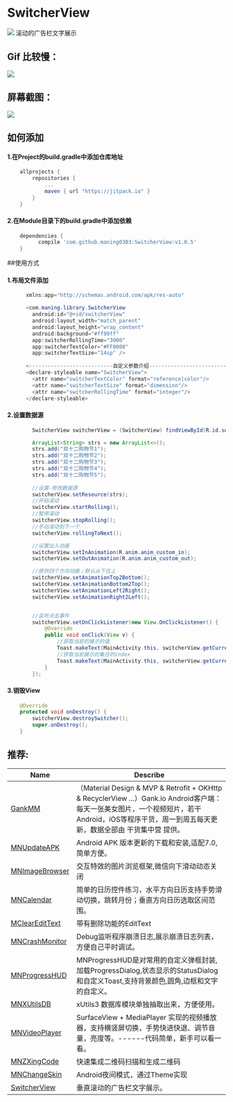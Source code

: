 # SwitcherView
[![](https://jitpack.io/v/maning0303/SwitcherView.svg)](https://jitpack.io/#maning0303/SwitcherView)
滚动的广告栏文字展示

## Gif 比较慢：
![](https://github.com/maning0303/SwitcherView/raw/master/screenshot/mn_switchview_01.gif)

## 屏幕截图：
![](https://github.com/maning0303/SwitcherView/raw/master/screenshot/mn_switchview_02.png)

## 如何添加

#### 1.在Project的build.gradle中添加仓库地址

``` gradle
	allprojects {
		repositories {
			...
			maven { url "https://jitpack.io" }
		}
	}
```

#### 2.在Module目录下的build.gradle中添加依赖
``` gradle
	dependencies {
	      compile 'com.github.maning0303:SwitcherView:v1.0.5'
	}
```

##使用方式
#### 1.布局文件添加
``` java
      xmlns:app="http://schemas.android.com/apk/res-auto"

      <com.maning.library.SwitcherView
        android:id="@+id/switcherView"
        android:layout_width="match_parent"
        android:layout_height="wrap_content"
        android:background="#ff99ff"
        app:switcherRollingTime="3000"
        app:switcherTextColor="#FF0000"
        app:switcherTextSize="14sp" />
          
      <---------------------------自定义参数介绍-------------------------------->
      <declare-styleable name="SwitcherView">
        <attr name="switcherTextColor" format="reference|color"/>       //文字的颜色
        <attr name="switcherTextSize" format="dimension"/>              //文字的大小
        <attr name="switcherRollingTime" format="integer"/>             //文字滚动的时间间隔
      </declare-styleable>
```
   
#### 2.设置数据源
``` java
        SwitcherView switcherView = (SwitcherView) findViewById(R.id.switcherView);

        ArrayList<String> strs = new ArrayList<>();
        strs.add("双十二购物节1");
        strs.add("双十二购物节2");
        strs.add("双十二购物节3");
        strs.add("双十二购物节4");
        strs.add("双十二购物节5");
        
        //设置-修改数据源
        switcherView.setResource(strs);
        //开始滚动
        switcherView.startRolling();
        //暂停滚动
        switcherView.stopRolling();
        //手动滚动到下一个
        switcherView.rollingToNext();

        //设置出入动画
        switcherView.setInAnimation(R.anim.anim_custom_in);
        switcherView.setOutAnimation(R.anim.anim_custom_out);

        //提供四个方向动画；默认从下往上
        switcherView.setAnimationTop2Bottom();
        switcherView.setAnimationBottom2Top();
        switcherView.setAnimationLeft2Right();
        switcherView.setAnimationRight2Left();


        //监听点击事件
        switcherView.setOnClickListener(new View.OnClickListener() {
            @Override
            public void onClick(View v) {
            	//获取当前的展示的值
                Toast.makeText(MainActivity.this, switcherView.getCurrentItem(), Toast.LENGTH_SHORT).show();
                //获取当前展示的集合的index
                Toast.makeText(MainActivity.this, switcherView.getCurrentItem(), Toast.LENGTH_SHORT).show();
            }
        });
```

#### 3.销毁View
``` java
    @Override
    protected void onDestroy() {
        switcherView.destroySwitcher();
        super.onDestroy();
    }
```

## 推荐:
Name | Describe |
--- | --- |
[GankMM](https://github.com/maning0303/GankMM) | （Material Design & MVP & Retrofit + OKHttp & RecyclerView ...）Gank.io Android客户端：每天一张美女图片，一个视频短片，若干Android，iOS等程序干货，周一到周五每天更新，数据全部由 干货集中营 提供。 |
[MNUpdateAPK](https://github.com/maning0303/MNUpdateAPK) | Android APK 版本更新的下载和安装,适配7.0,简单方便。 |
[MNImageBrowser](https://github.com/maning0303/MNImageBrowser) | 交互特效的图片浏览框架,微信向下滑动动态关闭 |
[MNCalendar](https://github.com/maning0303/MNCalendar) | 简单的日历控件练习，水平方向日历支持手势滑动切换，跳转月份；垂直方向日历选取区间范围。 |
[MClearEditText](https://github.com/maning0303/MClearEditText) | 带有删除功能的EditText |
[MNCrashMonitor](https://github.com/maning0303/MNCrashMonitor) | Debug监听程序崩溃日志,展示崩溃日志列表，方便自己平时调试。 |
[MNProgressHUD](https://github.com/maning0303/MNProgressHUD) | MNProgressHUD是对常用的自定义弹框封装,加载ProgressDialog,状态显示的StatusDialog和自定义Toast,支持背景颜色,圆角,边框和文字的自定义。 |
[MNXUtilsDB](https://github.com/maning0303/MNXUtilsDB) | xUtils3 数据库模块单独抽取出来，方便使用。 |
[MNVideoPlayer](https://github.com/maning0303/MNVideoPlayer) | SurfaceView + MediaPlayer 实现的视频播放器，支持横竖屏切换，手势快进快退、调节音量，亮度等。------代码简单，新手可以看一看。 |
[MNZXingCode](https://github.com/maning0303/MNZXingCode) | 快速集成二维码扫描和生成二维码 |
[MNChangeSkin](https://github.com/maning0303/MNChangeSkin) | Android夜间模式，通过Theme实现 |
[SwitcherView](https://github.com/maning0303/SwitcherView) | 垂直滚动的广告栏文字展示。 |
